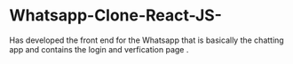# Whatsapp-Clone-React-JS-
Has developed the front end for the Whatsapp that is basically the chatting app and contains the login and verfication page .
